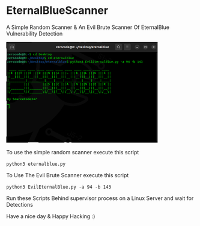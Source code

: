 # EternalBlueScanner
A Simple Random Scanner & An Evil Brute Scanner Of EternalBlue Vulnerability Detection 

<img src='https://github.com/sourcecode347/EternalBlueScanner/blob/main/EvilEternalBlue.png' style='width:80%;height:auto;'/>

To use the simple random scanner execute this script

    python3 eternalblue.py

To Use The Evil Brute Scanner execute this script 

    python3 EvilEternalBlue.py -a 94 -b 143

Run these Scripts Behind supervisor process on a Linux Server and wait for Detections

Have a nice day & Happy Hacking :)
